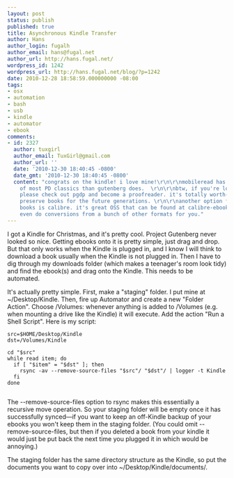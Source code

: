 ```yaml
---
layout: post
status: publish
published: true
title: Asynchronous Kindle Transfer
author: Hans
author_login: fugalh
author_email: hans@fugal.net
author_url: http://hans.fugal.net/
wordpress_id: 1242
wordpress_url: http://hans.fugal.net/blog/?p=1242
date: 2010-12-28 18:58:59.000000000 -08:00
tags:
- osx
- automation
- bash
- usb
- kindle
- automator
- ebook
comments:
- id: 2327
  author: tuxgirl
  author_email: TuxGirl@gmail.com
  author_url: ''
  date: '2010-12-30 18:40:45 -0800'
  date_gmt: '2010-12-30 18:40:45 -0800'
  content: "congrats on the kindle! i love mine!\r\n\r\nmobileread has better versions
    of most PD classics than gutenberg does.  \r\n\r\nbtw, if you're loving gutenberg,
    please check out pgdp and become a proofreader. it's totally worth-it to help
    preserve books for the future generations. \r\n\r\nanother option for staging
    books is calibre. it's great OSS that can be found at calibre-ebook.com. It can
    even do conversions from a bunch of other formats for you."
---
```

I got a Kindle for Christmas, and it's pretty cool. Project Gutenberg never looked so nice. Getting ebooks onto it is pretty simple, just drag and drop. But that only works when the Kindle is plugged in, and I know I will think to download a book usually when the Kindle is not plugged in. Then I have to dig through my downloads folder (which makes a teenager's room look tidy) and find the ebook(s) and drag onto the Kindle. This needs to be automated.

It's actually pretty simple. First, make a "staging" folder. I put mine at ~/Desktop/Kindle. Then, fire up Automator and create a new "Folder Action". Choose /Volumes: whenever anything is added to /Volumes (e.g. when mounting a drive like the Kindle) it will execute. Add the action "Run a Shell Script". Here is my script:
<pre><code>src=$HOME/Desktop/Kindle
dst=/Volumes/Kindle

cd "$src"
while read item; do
  if [ "$item" = "$dst" ]; then
    rsync -av --remove-source-files "$src"/ "$dst"/ | logger -t Kindle
  fi
done

</code></pre>

The --remove-source-files option to rsync makes this essentially a recursive move operation. So your staging folder will be empty once it has successfully synced—if you want to keep an off-Kindle backup of your ebooks you won't keep them in the staging folder. (You could omit --remove-source-files, but then if you deleted a book from your kindle it would just be put back the next time you plugged it in which would be annoying.)

The staging folder has the same directory structure as the Kindle, so put the documents you want to copy over into ~/Desktop/Kindle/documents/.
